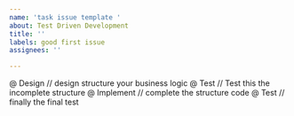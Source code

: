 ```yaml
---
name: 'task issue template '
about: Test Driven Development
title: ''
labels: good first issue
assignees: ''

---
```


@ Design
// design structure your business logic
@ Test
// Test this the incomplete structure
@ Implement
// complete the structure code
@ Test
// finally the final test
